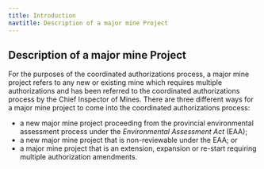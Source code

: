 ```yaml
---
title: Introduction
navtitle: Description of a major mine Project
---
```

## Description of a major mine Project

For the purposes of the coordinated authorizations process, a major mine project refers to any new or existing mine which requires multiple authorizations and has been referred to the coordinated authorizations process by the Chief Inspector of Mines. There are three different ways for a major mine project to come into the coordinated authorizations process:

- a new major mine project proceeding from the provincial environmental assessment process under the _Environmental Assessment Act_ (EAA);
- a new major mine project that is non-reviewable under the EAA; or
- a major mine project that is an extension, expansion or re-start requiring multiple authorization amendments.

